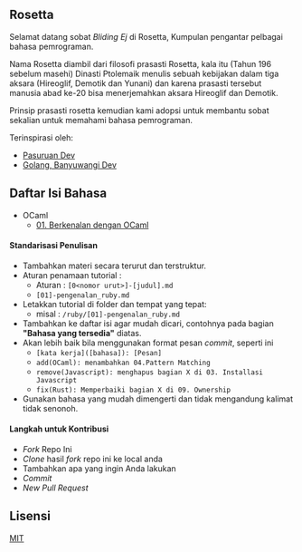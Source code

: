 ## Rosetta

Selamat datang sobat *Bliding Ej* di Rosetta, Kumpulan pengantar pelbagai bahasa pemrograman.

Nama Rosetta diambil dari filosofi prasasti Rosetta, kala itu (Tahun 196 sebelum masehi)
Dinasti Ptolemaik menulis sebuah kebijakan dalam tiga aksara (Hireoglif, Demotik dan Yunani)
dan karena prasasti tersebut manusia abad ke-20 bisa menerjemahkan aksara Hireoglif dan Demotik.

Prinsip prasasti rosetta kemudian kami adopsi untuk membantu sobat sekalian untuk memahami
bahasa pemrograman.

Terinspirasi oleh:
 - [Pasuruan Dev](https://github.com/pasuruandev/bahasa-pemrograman)
 - [Golang, Banyuwangi Dev](https://github.com/pasuruandev/bahasa-pemrograman)

## Daftar Isi Bahasa

- OCaml
  - [01. Berkenalan dengan OCaml](ocaml/[01]-berkenalan-dengan-ocaml.md)

#### Standarisasi Penulisan

- Tambahkan materi secara terurut dan terstruktur.
- Aturan penamaan tutorial :
  - Aturan : `[0<nomor urut>]-[judul].md`
  - `[01]-pengenalan_ruby.md`
- Letakkan tutorial di folder dan tempat yang tepat:
  - misal : `/ruby/[01]-pengenalan_ruby.md`
- Tambahkan ke daftar isi agar mudah dicari, contohnya pada bagian **"Bahasa yang tersedia"** diatas.
- Akan lebih baik bila menggunakan format pesan *commit*, seperti ini
  - `[kata kerja]([bahasa]): [Pesan]`
  - `add(OCaml): menambahkan 04.Pattern Matching`
  - `remove(Javascript): menghapus bagian X di 03. Installasi Javascript`
  - `fix(Rust): Memperbaiki bagian X di 09. Ownership`
- Gunakan bahasa yang mudah dimengerti dan tidak mengandung kalimat tidak senonoh.

#### Langkah untuk Kontribusi

- _Fork_ Repo Ini
- _Clone_ hasil _fork_ repo ini ke local anda
- Tambahkan apa yang ingin Anda lakukan
- _Commit_
- _New Pull Request_

## Lisensi

[MIT](./LICENSE)
